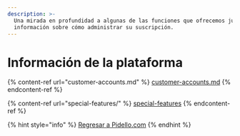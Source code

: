 ```yaml
---
description: >-
  Una mirada en profundidad a algunas de las funciones que ofrecemos junto con
  información sobre cómo administrar su suscripción.
---
```


# Información de la plataforma

{% content-ref url="customer-accounts.md" %}
[customer-accounts.md](customer-accounts.md)
{% endcontent-ref %}

{% content-ref url="special-features/" %}
[special-features](special-features/)
{% endcontent-ref %}

{% hint style="info" %}
[Regresar a Pidello.com](https://pidello.paragonmedia.mx/)
{% endhint %}
